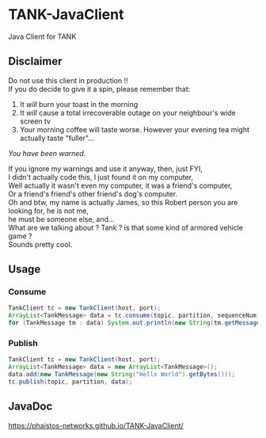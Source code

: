 # TANK-JavaClient
Java Client for TANK

## Disclaimer ##
Do not use this client in production !!  
If you do decide to give it a spin, please remember that:  
1. It _will_ burn your toast in the morning  
2. It _will_ cause a total irrecoverable outage on your neighbour's wide screen tv  
3. Your morning coffee will taste worse. However your evening tea might actually taste "fuller"...  

*You have been warned.*

If you ignore my warnings and use it anyway, then, just FYI,  
I didn't actually code this, I just found it on my computer,  
Well actually it wasn't even my computer, it was a friend's computer,  
Or a friend's friend's other friend's dog's computer.  
Oh and btw, my name is actually James, so this Robert person you are looking for, he is not me,  
he must be someone else, and...   
What are we talking about ? Tank ? is that some kind of armored vehicle game ?  
Sounds pretty cool.  

## Usage ##
### Consume ###
```java
TankClient tc = new TankClient(host, port);
ArrayList<TankMessage> data = tc.consume(topic, partition, sequenceNum);
for (TankMessage tm : data) System.out.println(new String(tm.getMessage()));

```

### Publish ###
```java
TankClient tc = new TankClient(host, port);
ArrayList<TankMessage> data = new ArrayList<TankMessage>();
data.add(new TankMessage(new String("Hello World").getBytes()));
tc.publish(topic, partition, data);
```

## JavaDoc ##
https://phaistos-networks.github.io/TANK-JavaClient/


